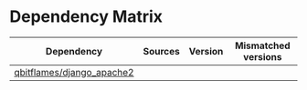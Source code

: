 # Dependency Matrix

Dependency | Sources | Version | Mismatched versions
---------- | ------- | ------- | -------------------
[qbitflames/django_apache2](https://github.com/qbitflames/django_apache2.git) |  | []() | 
